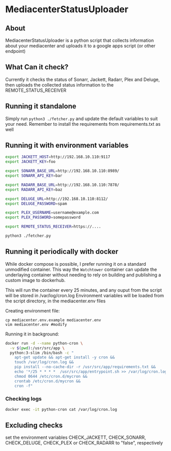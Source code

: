 # MediacenterStatusUploader
## About
MediacenterStatusUploader is a python script that collects information about your mediacenter and uploads it to a google apps script (or other endpoint)

## What Can it check?
Currently it checks the status of Sonarr, Jackett, Radarr, Plex and Deluge, then uploads the collected status information to the REMOTE_STATUS_RECEIVER

## Running it standalone
Simply run `python3 ./fetcher.py` and update the default variables to suit your need. Remember to install the requirements from requirements.txt as well

## Running it with environment variables
```bash
export JACKETT_HOST=http://192.168.10.110:9117
export JACKETT_KEY=foo

export SONARR_BASE_URL=http://192.168.10.110:8989/
export SONARR_API_KEY=bar

export RADARR_BASE_URL=http://192.168.10.110:7878/
export RADARR_API_KEY=baz

export DELUGE_URL=http://192.168.10.110:8112/
export DELUGE_PASSWORD=spam

export PLEX_USERNAME=username@example.com
export PLEX_PASSWORD=somepassword

export REMOTE_STATUS_RECEIVER=https://....

python3 ./fetcher.py

```

## Running it periodically with docker
While docker compose is possible, I prefer running it on a standard unmodified container. This way the `Watchtower` container can update the underlaying container without needing to rely on building and publishing a custom image to dockerhub.

This will run the container every 25 minutes, and any ouput from the script will be stored in /var/log/cron.log
Environment variables will be loaded from the script directory, in the mediacenter.env files

Creating environment file:
```
cp mediacenter.env.example mediacenter.env
vim mediacenter.env #modify
```


Running it in background:
```bash
docker run -d --name python-cron \
  -v $(pwd):/usr/src/app \
  python:3-slim /bin/bash -c "
    apt-get update && apt-get install -y cron &&
    touch /var/log/cron.log &&
    pip install --no-cache-dir -r /usr/src/app/requirements.txt &&
    echo '*/25 * * * *  /usr/src/app/entrypoint.sh >> /var/log/cron.log 2>&1' > /etc/cron.d/mycron &&
    chmod 0644 /etc/cron.d/mycron &&
    crontab /etc/cron.d/mycron &&
    cron -f"

```

### Checking logs
```bash
docker exec -it python-cron cat /var/log/cron.log
```

## Excluding checks
set the environment variables CHECK_JACKETT, CHECK_SONARR, CHECK_DELUGE, CHECK_PLEX or CHECK_RADARR to "false", respectively
